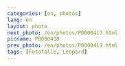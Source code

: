 ```yaml
---
categories: [en, photos]
lang: en
layout: photo
next_photo: /en/photos/P0000417.html
picname: P0000418
prev_photo: /en/photos/P0000419.html
tags: [Fotofalle, Leopard]
---
```

